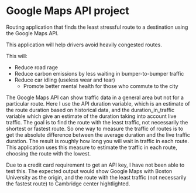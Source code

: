 # Google Maps API project

Routing application that finds the least stressful route to a destination using the Google Maps API.

This application will help drivers avoid heavily congested routes.

This will:
* Reduce road rage
* Reduce carbon emissions by less waiting in bumper-to-bumper traffic
* Reduce car idling (useless wear and tear)
	* Promote better mental health for those who commute to the city

The Google Maps API can show traffic data in a general area but not for a particular route. Here I use the API duration variable, which is an estimate of the route duration based on historical data, and the duration_in_traffic variable which give an estimate of the duration taking into account live traffic. The goal is to find the route with the least traffic, not necessarily the shortest or fastest route. So one way to measure the traffic of routes is to get the absolute difference between the average duration and the live traffic duration. The result is roughly how long you will wait in traffic in each route. This application uses this measure to estimate the traffic in each route, choosing the route with the lowest.

Due to a credit card requirement to get an API key, I have not been able to test this. The expected output would show Google Maps with Boston University as the origin, and the route with the least traffic (not necessarily the fastest route) to Cambridge center hightlighted.